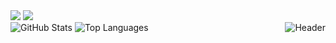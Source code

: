 <img src="https://readme-typing-svg.demolab.com?font=Fira+Code&size=30&color=F96E96&width=900&lines=Hello%2C+I'm+Tu.;+I'm+a+Software+Engineer." >
<img src="https://komarev.com/ghpvc/?username=doanphungtu" />
<div>
  <img src="https://github-readme-stats.vercel.app/api?username=doanphungtu&show_icons=true&theme=dracula" alt="GitHub Stats" />
  <img src="https://raw.githubusercontent.com/iampavangandhi/iampavangandhi/master/gifs/coder.gif" align="right" alt="Header"/>
  <img src="https://github-readme-stats.vercel.app/api/top-langs/?username=doanphungtu&hide_progress=true&theme=dracula" alt="Top Languages"/>
</div>
